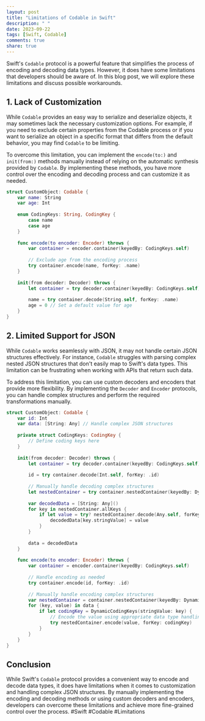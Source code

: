 ```yaml
---
layout: post
title: "Limitations of Codable in Swift"
description: " "
date: 2023-09-22
tags: [Swift, Codable]
comments: true
share: true
---
```


Swift's `Codable` protocol is a powerful feature that simplifies the process of encoding and decoding data types. However, it does have some limitations that developers should be aware of. In this blog post, we will explore these limitations and discuss possible workarounds.

## 1. Lack of Customization

While `Codable` provides an easy way to serialize and deserialize objects, it may sometimes lack the necessary customization options. For example, if you need to exclude certain properties from the Codable process or if you want to serialize an object in a specific format that differs from the default behavior, you may find `Codable` to be limiting.

To overcome this limitation, you can implement the `encode(to:)` and `init(from:)` methods manually instead of relying on the automatic synthesis provided by `Codable`. By implementing these methods, you have more control over the encoding and decoding process and can customize it as needed.

```swift
struct CustomObject: Codable {
    var name: String
    var age: Int
    
    enum CodingKeys: String, CodingKey {
        case name
        case age
    }
    
    func encode(to encoder: Encoder) throws {
        var container = encoder.container(keyedBy: CodingKeys.self)
        
        // Exclude age from the encoding process
        try container.encode(name, forKey: .name)
    }
    
    init(from decoder: Decoder) throws {
        let container = try decoder.container(keyedBy: CodingKeys.self)
        
        name = try container.decode(String.self, forKey: .name)
        age = 0 // Set a default value for age
    }
}
```

## 2. Limited Support for JSON

While `Codable` works seamlessly with JSON, it may not handle certain JSON structures effectively. For instance, `Codable` struggles with parsing complex nested JSON structures that don't easily map to Swift's data types. This limitation can be frustrating when working with APIs that return such data.

To address this limitation, you can use custom decoders and encoders that provide more flexibility. By implementing the `Decoder` and `Encoder` protocols, you can handle complex structures and perform the required transformations manually.

```swift
struct CustomObject: Codable {
    var id: Int
    var data: [String: Any] // Handle complex JSON structures
    
    private struct CodingKeys: CodingKey {
        // Define coding keys here
    }
    
    init(from decoder: Decoder) throws {
        let container = try decoder.container(keyedBy: CodingKeys.self)
        
        id = try container.decode(Int.self, forKey: .id)
        
        // Manually handle decoding complex structures
        let nestedContainer = try container.nestedContainer(keyedBy: DynamicCodingKeys.self, forKey: .data)
        
        var decodedData = [String: Any]()
        for key in nestedContainer.allKeys {
            if let value = try? nestedContainer.decode(Any.self, forKey: key) {
                decodedData[key.stringValue] = value
            }
        }
        
        data = decodedData
    }
    
    func encode(to encoder: Encoder) throws {
        var container = encoder.container(keyedBy: CodingKeys.self)
        
        // Handle encoding as needed
        try container.encode(id, forKey: .id)
        
        // Manually handle encoding complex structures
        var nestedContainer = container.nestedContainer(keyedBy: DynamicCodingKeys.self, forKey: .data)
        for (key, value) in data {
            if let codingKey = DynamicCodingKeys(stringValue: key) {
                // Encode the value using appropriate data type handling
                try nestedContainer.encode(value, forKey: codingKey)
            }
        }
    }
}
```

## Conclusion

While Swift's `Codable` protocol provides a convenient way to encode and decode data types, it does have limitations when it comes to customization and handling complex JSON structures. By manually implementing the encoding and decoding methods or using custom decoders and encoders, developers can overcome these limitations and achieve more fine-grained control over the process. #Swift #Codable #Limitations